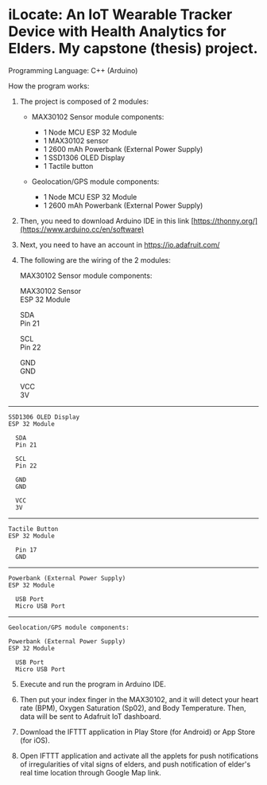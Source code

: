 # iLocate: An IoT Wearable Tracker Device with Health Analytics for Elders. My capstone (thesis) project.

Programming Language: C++ (Arduino)

How the program works:

1. The project is composed of 2 modules:
   * MAX30102 Sensor module components:
      - 1 Node MCU ESP 32 Module
      - 1 MAX30102 sensor
      - 1 2600 mAh Powerbank (External Power Supply)
      - 1 SSD1306 OLED Display
      - 1 Tactile button
        
   * Geolocation/GPS module components:
      - 1 Node MCU ESP 32 Module
      - 1 2600 mAh Powerbank (External Power Supply)
        
2. Then, you need to download Arduino IDE in this link [https://thonny.org/](https://www.arduino.cc/en/software)
   
3. Next, you need to have an account in https://io.adafruit.com/
   
4. The following are the wiring of the 2 modules:
   
    MAX30102 Sensor module components:
    
    MAX30102 Sensor                  
    ESP 32 Module
    
      SDA                        
      Pin 21
      
      SCL                       
      Pin 22
      
      GND                        
      GND
      
      VCC                         
      3V
-----------------------------
    SSD1306 OLED Display                  
    ESP 32 Module

      SDA                        
      Pin 21
      
      SCL                       
      Pin 22
      
      GND                        
      GND
      
      VCC                         
      3V
-----------------------------
    Tactile Button                  
    ESP 32 Module

      Pin 17                                           
      GND
-----------------------------                 
    Powerbank (External Power Supply)
    ESP 32 Module

      USB Port
      Micro USB Port


**************************************************    
    Geolocation/GPS module components:

    Powerbank (External Power Supply)
    ESP 32 Module

      USB Port
      Micro USB Port
         
5. Execute and run the program in Arduino IDE.
   
6. Then put your index finger in the MAX30102, and it will detect your heart rate (BPM), Oxygen Saturation (Sp02), and Body Temperature. Then, data will be sent to Adafruit IoT dashboard.
   
7. Download the IFTTT application in Play Store (for Android) or App Store (for iOS).
   
8. Open IFTTT application and activate all the applets for push notifications of irregularities
of vital signs of elders, and push notification of elder's real time location through Google
Map link.

